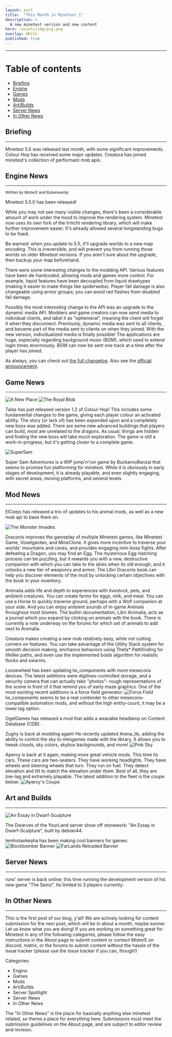 ```yaml
---
layout: post
title:  "This Month in Minetest 1"
description: >
  A new minetest version and new content
hero: /assets/img/pig.png
overlay: White
published: true
---
```

---
# Table of contents
*  [Briefing](#overview)
*  [Engine](#engine)
*  [Games](#games)
*  [Mods](#mods)
*  [Art/Builds](#art)
*  [Server News](#s-news)
*  [In Other News](#o-news)


## Briefing <a name="overview"></a>
------------------------------------------------
Minetest 5.5 was released last month, with some significant improvements. Colour Hop has received some major updates. Creatura has joined minetest's collection of performant mob apis.

## Engine News <a name="engine"></a>
------------------------------------------------
<sup>Written by MisterE and Rubenwardy</sup>

Minetest 5.5.0 has been released! 

While you may not see many visible changes, there's been a considerable amount of work under the hood to improve the rendering system. Minetest now uses its own fork of the Irrlicht rendering library, which will make further improvement easier. It's already allowed several longstanding bugs to be fixed. 

Be warned: when you update to 5.5, it'll upgrade worlds to a new map encoding. This is irreversible, and will prevent you from running those worlds on older Minetest versions. If you aren't sure about the upgrade, then backup your map beforehand. 

There were some interesting changes to the modding API. Various features have been de-hardcoded, allowing mods and games more control. For example, liquid features have been decoupled from liquid drawtypes (making it easier to make things like spiderwebs). Player fall damage is also changeable using armor groups; you can avoid red flashes from disabled fall damage. 

Possibly the most interesting change to the API was an upgrade to the dynamic media API. Modders and game creators can now send media to individual clients, and label it as "ephemeral", meaning the client will forget it when they disconnect. Previously, dynamic media was sent to all clients, and became part of the media sent to clients on when they joined. With the new version, individualized media is finally possible! The applications are huge, especially regarding background music (BGM), which used to extend login times enormously. BGM can now be sent one track at a time after the player has joined. 

As always, you can check out [the full changelog](https://dev.minetest.net/Changelog#5.4.0_.E2.86.92_5.5.0). Also see the [official announcement](https://forum.minetest.net/viewtopic.php?f=18&t=27754).


## Game News <a name="games"></a>
------------------------------------------------

![A New Place](/assets/img/a_new_place.png?raw=true "A New Place")
![The Royal Blob](/assets/img/the_royal_blog.png?raw=true "The Royal Blob")

Talas has just released version 1.2 of Colour Hop! 
This includes some fundamental changes to the game, giving each player colour an activated ability.
The story (or lack of) has been expanded upon and a completely new boss was added.
There are some new advanced buildings that players can build, most are unrelated to the dragons.
As usual, things are hidden and finding the new boss will take much exploration.
The game is still a work-in-progress, but it's getting closer to a complete game.

![SuperSam](https://content.minetest.net/uploads/38591f9f94.png "Super Sam Adventures")

Super Sam Adventures is a WIP jump'n'run game by BuckarooBanzai that seems to promise fun platforming for minetest. While it is obviously in early stages of development, it is already  playable, and even slightly engaging, with secret areas, moving platforms, and several levels.


## Mod News <a name="mods"></a>
------------------------------------------------

ElCeejo has released a trio of updates to his animal mods, as well as a new mob api to base them on. 

![The Monster Invades](/assets/img/the_monster_invades.png?raw=true "The Monster InvadesBlob")

Draconis improves the gameplay of multiple Minetest games, like Minetest Game, Voxelgarden, and MineClone. It gives more incentive to traverse your worlds' mountains and caves, and provides engaging mini-boss fights. After defeating a Dragon, you may find an Egg. The mysterious Egg-hatching process can be puzzling, but it rewards you with a new, destructive companion with which you can take to the skies when its old enough, and it unlocks a new tier of weaponry and armor. The Libri Draconis book can help you discover elements of the mod by unlocking certain objectives with the book in your inventory.


Animalia adds life and depth to experiences with livestock, pets, and ambient creatures. You can create farms for eggs, milk, and meat. You can use a Horse to quickly traverse ground, perhaps with a Wolf companion at your side. And you can enjoy ambient sounds of in-game Animals throughout most biomes. The builtin documentation, Libri Animalia, acts as a journal which you expand by clicking on animals with the book. There is currently a vote underway on the forums for which set of animals to add next to Animalia.

Creatura makes creating a new mob relatively easy, while not cutting corners on features. You can take advantage of the Utility Stack system for smooth decision making, enchance behaviors using Theta* Pathfinding for lifelike paths, and even use the implemented boids algorithm for realistic flocks and swarms. 


Loosewheel has been updating lw_components with more mesecons devices. The latest additions were digilines-controlled storage, and a security camera that can actually take "photos"- rough representations of the scene in front of it that remind you of early maze graphics. One of the most exciting recent additions is a force field generator:
![Force Field](https://i.ibb.co/sbRcL9v/force-field-demo.png?raw=true "Force Field")
lw_components seems to be a real contender to other mesecons-compatible automation mods, and without the high entity-count, it may be a lower lag option. 

OgelGames has released a mod that adds a wearable headlamp on Content Database (CDB).

Zughy is back at modding again! He recently updated Arena_lib, adding the ability to control the sky to minigames made with the library. It allows you to tweak clouds, sky colors, skybox backgrounds, and more!
![Pink Sky](/assets/img/pink_sky.png?raw=true "Pink Sky")

Apercy is back at it again, making more great vehicle mods. This time its cars. These cars are two-seaters. They have working headlights. They have wheels and steering wheels that turn. They run on fuel. They detect elevation and tilt to match the elevation under them. Best of all, they are low-lag and extremely playable. The latest addition to the fleet is the coupe below:
![Apercy's Coupe](/assets/img/apercycars.png?raw=true "Apercy's Coupe")

## Art and Builds <a name="art"></a>
------------------------------------------------


![An Essay in Dwarf-Sculpture](/assets/img/essay_in_dwarf.png?raw=true "An Essay in Dwarf-Sculpture")

The Dwarves of the YourLand server show off stonework: "An Essay in Dwarf-Sculpture", built by debian44.

temhotaokeaha has been making cool banners for games:
![Blockbomber Banner](https://content.minetest.net/thumbnails/2/09924ef1ef.png?raw=true "Blockbomber Banner")
![FarLands Reloaded Banner](https://content.minetest.net/thumbnails/2/cb60513e6c.png "FarLands Reloaded Banner")


## Server News <a name="s-news"></a>
------------------------------------------------

runs' server is back online; this time running the development version of his new game "The Samz". Its limited to 3 players currently.

## In Other News <a name="s-news"></a>
------------------------------------------------
This is the first post of our blog, y'all! We are actively looking for content submission for the next post, which will be in about a month, maybe sooner. Let us know what you are doing! If you are working on something great for Minetest in any of the following categories, please follow the easy instructions in the About page to submit content or contact MisterE on discord, matrix, or the forums to submit content without the hassle of the issue tracker (please use the issue tracker if you can, though!)

Categories:
* Engine
* Games
* Mods
* Art/Builds
* Server Spotlight
* Server News
* In Other News

The "In Other News" is the place for basically anything else minetest related, so theres a place for everything here. Submissions must meet the submission guidelines on the About page, and are subject to editor review and revision.





